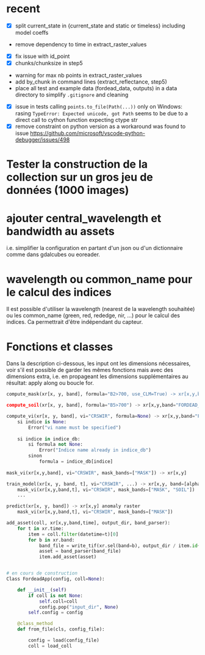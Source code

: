 # recent
- [x] split current_state in {current_state and static or timeless} including
  model coeffs
- remove dependency to time in extract_raster_values
- [x] fix issue with id_point
- [x] chunks/chunksize in step5
- warning for max nb points in extract_raster_values
- add by_chunk in command lines (extract_reflectance, step5)
- place all test and example data (fordead_data, outputs) in a data directory to
  simplify `.gitignore` and cleaning
- [x] issue in tests calling `points.to_file(Path(...))` only on Windows: 
  rasing `TypeError: Expected unicode, got Path`
  seems to be due to a direct call to cython function expecting ctype str
- [x] remove constraint on python version as a workaround was found to issue https://github.com/microsoft/vscode-python-debugger/issues/498

# Tester la construction de la collection sur un gros jeu de données (1000 images)

# ajouter central_wavelength et bandwidth au assets
i.e. simplifier la configuration en partant d'un json ou d'un dictionnaire comme
dans gdalcubes ou eoreader.

# wavelength ou common_name pour le calcul des indices
Il est possible d'utiliser la wavelength (nearest de la wavelength souhaitée) ou
les common_name (green, red, rededge, nir, ...) pour le calcul des indices.
Ca permettrait d'être indépendant du capteur.

# Fonctions et classes

Dans la description ci-dessous, les input ont les dimensions nécessaires, voir s'il est possible de garder les mêmes fonctions mais avec des dimensions extra, i.e. en propageant les dimensions supplémentaires au résultat: apply along ou boucle for.

```python
compute_mask(xr[x, y, band], formula="B2>700, use_CLM=True) -> xr[x,y,band="FORDEAD_MASK"]

compute_soil(xr[x, y, band], formula="B5>700") -> xr[x,y,band="FORDEAD_SOIL"]

compute_vi(xr[x, y, band], vi="CRSWIR", formula=None) -> xr[x,y,band="FORDEAD_VI_{indice}"]
    si indice is None:
        Error("vi name must be specified")
    
    si indice in indice_db:
        si formula not None:
            Error("Indice name already in indice_db")
        sinon
            formula = indice_db[indice]
    
mask_vi(xr[x,y,band], vi="CRSWIR", mask_bands=["MASK"]) -> xr[x,y]

train_model(xr[x, y, band, t], vi="CRSWIR", ...) -> xr[x,y, band=[alpha_1, alpha_2, ..., enddate]] raster of parameters of the model and enddate
    mask_vi(xr[x,y,band,t], vi="CRSWIR", mask_bands=["MASK", "SOIL"])
    ...

predict(xr[x, y, band]) -> xr[x,y] anomaly raster
    mask_vi(xr[x,y,band,t], vi="CRSWIR", mask_bands=["MASK"])

add_asset(coll, xr[x,y,band,time], output_dir, band_parser):
    for t in xr.time:
        item = coll.filter(datetime=t)[0]
        for b in xr.band:
            band_file = write_tif(xr.sel(band=b), output_dir / item.id+f'_{b}.tif')
            asset = band_parser(band_file)
            item.add_asset(asset)


# en cours de construction
Class FordeadApp(config, coll=None):

    def __init__(self)
        if coll is not None:
            self.coll=coll
            config.pop("input_dir", None)
        self.config = config

    @class_method
    def from_file(cls, config_file):

        config = load(config_file)
        coll = load_coll
```

